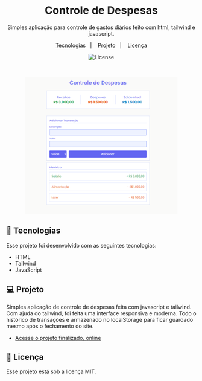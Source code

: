 <p align="center">
  <h1 align="center">Controle de Despesas</h1>
</p>

<p align="center">
Simples aplicação para controle de gastos diários feito com html, tailwind e javascript.
</p>

<p align="center">
  <a href="#-tecnologias">Tecnologias</a>&nbsp;&nbsp;&nbsp;|&nbsp;&nbsp;&nbsp;
  <a href="#-projeto">Projeto</a>&nbsp;&nbsp;&nbsp;|&nbsp;&nbsp;&nbsp;
  <a href="#memo-licença">Licença</a>
</p>

<p align="center">
  <img alt="License" src="https://img.shields.io/static/v1?label=license&message=MIT&color=49AA26&labelColor=000000">
</p>

<br>

<p align="center">
  <img alt="Preview do projeto desenvolvido." src=".github/preview.png" width="80%">
</p>

## 🚀 Tecnologias

Esse projeto foi desenvolvido com as seguintes tecnologias:

- HTML
- Tailwind
- JavaScript


## 💻 Projeto

Simples aplicação de controle de despesas feita com javascript e tailwind. Com ajuda do tailwind, foi feita uma interface responsiva e moderna. Todo o histórico de transações é armazenado no localStorage para ficar guardado mesmo após o fechamento do site.

- [Acesse o projeto finalizado, online](https://gustavo-sales.github.io/Control-expenses--javascript-tailwind/)

## 📝 Licença

Esse projeto está sob a licença MIT.
